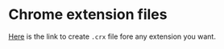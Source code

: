 # Chrome extension files

[Here](https://crxextractor.com/) is the link to create `.crx` file fore any extension you want.
